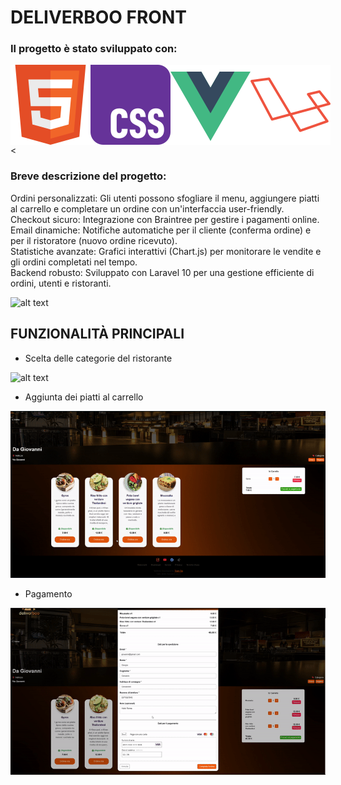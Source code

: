 # DELIVERBOO FRONT
### Il progetto è stato sviluppato con:

<div style="display:flex; justify-content: space-between">
<img src="/readmeImages/w3_html5-icon.svg"> <img src="/readmeImages/w3_css-icon.svg">
<img src="/readmeImages/vuejs-icon.svg"> <img src="/readmeImages/laravel-icon.svg">
</div><

### Breve descrizione del progetto: 
Ordini personalizzati: Gli utenti possono sfogliare il menu, aggiungere piatti al carrello e completare un ordine con un'interfaccia user-friendly.
</br>
Checkout sicuro: Integrazione con Braintree per gestire i pagamenti online. </br>
Email dinamiche: Notifiche automatiche per il cliente (conferma ordine) e per il ristoratore (nuovo ordine ricevuto).</br>
Statistiche avanzate: Grafici interattivi (Chart.js) per monitorare le vendite e gli ordini completati nel tempo.</br>
Backend robusto: Sviluppato con Laravel 10 per una gestione efficiente di ordini, utenti e ristoranti.</br>

![alt text](</readmeImages/home.png>)

## FUNZIONALITÀ PRINCIPALI
- Scelta delle categorie del ristorante

![alt text](</readmeImages/categorie.gif>)

- Aggiunta dei piatti al carrello

![alt text](</readmeImages/carrello.gif>)

- Pagamento

![alt text](</readmeImages/pagamento.gif>)